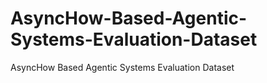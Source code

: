 # AsyncHow-Based-Agentic-Systems-Evaluation-Dataset
AsyncHow Based Agentic Systems Evaluation Dataset
